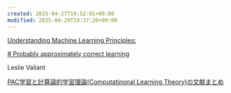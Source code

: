 ```yaml
---
created: 2025-04-27T19:52:01+09:00
modified: 2025-04-29T19:37:26+09:00
---
```


[Understanding Machine Learning Principles:](https://github.com/Blocks-Editor/blocks?tab=readme-ov-file)

[# Probably approximately correct learning](https://en.wikipedia.org/wiki/Probably_approximately_correct_learning)

Leslie Valiant

[PAC学習と計算論的学習理論(Computatinonal Learning Theory)の文献まとめ](https://yul.hatenablog.com/entry/2019/02/24/224403)
